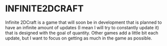 # INFINITE2DCRAFT
Infinite 2DCraft is a game that will soon be in development that is planned to have an infinite amount of updates (I mean I will try to constantly update it) that is designed with the goal of quantity. Other games add a little bit each update, but I want to focus on getting as much in the game as possible.
